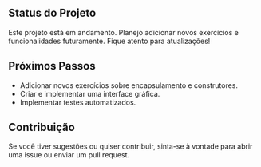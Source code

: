## Status do Projeto
Este projeto está em andamento. Planejo adicionar novos exercícios e funcionalidades futuramente. Fique atento para atualizações!

## Próximos Passos
- Adicionar novos exercícios sobre encapsulamento e construtores.
- Criar e implementar uma interface gráfica.
- Implementar testes automatizados.

## Contribuição
Se você tiver sugestões ou quiser contribuir, sinta-se à vontade para abrir uma issue ou enviar um pull request.
